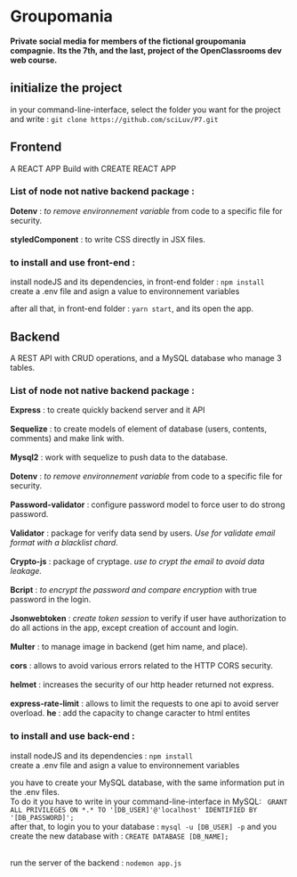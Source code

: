 # Groupomania

**Private social media for members of the fictional groupomania compagnie.**
**Its the 7th, and the last, project of the OpenClassrooms dev web course.**

## initialize the project

in your command-line-interface, select the folder you want for the project and write : 
```git clone https://github.com/sciLuv/P7.git```

## Frontend
 A REACT APP Build with CREATE REACT APP

### List of node not native backend package : 

**Dotenv** : *to remove environnement variable* from code to a specific file for security.<br><br>
**styledComponent** : to write CSS directly in JSX files.

### to install and use front-end : 

install nodeJS and its dependencies, in front-end folder : ```npm install```<br>
create a .env file and asign a value to environnement variables<br>

after all that, in front-end folder : ```yarn start```, and its open the app.
 
## Backend

A REST API with CRUD operations, and a MySQL database who manage 3 tables.  

### List of node not native backend package : 

**Express** : to create quickly backend server and it API <br><br>
**Sequelize** : to create models of element of database (users, contents, comments) and make link with.<br><br>
**Mysql2** : work with sequelize to push data to the database.<br><br>
**Dotenv** : *to remove environnement variable* from code to a specific file for security.<br><br>
**Password-validator** : configure password model to force user to do strong password.<br><br>
**Validator** : package for verify data send by users. *Use for validate email format with a blacklist chard*.<br><br>
**Crypto-js** : package of cryptage. *use to crypt the email to avoid data leakage.*<br><br>
**Bcript** : *to encrypt the password and compare encryption* with true password in the login.<br><br>
**Jsonwebtoken** : *create token session* to verify if user have authorization to do all actions in the app, except creation of account and login.<br><br>
**Multer** : to manage image in backend (get him name, and place).<br><br>
**cors** : allows to avoid various errors related to the HTTP CORS security.<br><br>
**helmet** : increases the security of our http header returned not express.<br><br>
**express-rate-limit** : allows to limit the requests to one api to avoid server overload.
**he** : add the capacity to change caracter to html entites

### to install and use back-end : 

install nodeJS and its dependencies : ```npm install```<br>
create a .env file and asign a value to environnement variables<br>

you have to create your MySQL database, with the same information put in the .env files.<br>
To do it you have to write in your command-line-interface in MySQL: 
``` GRANT ALL PRIVILEGES ON *.* TO '[DB_USER]'@'localhost' IDENTIFIED BY '[DB_PASSWORD]';```<br>
after that, to login you to your database : 
```mysql -u [DB_USER] -p```
and you create the new database with : 
```CREATE DATABASE [DB_NAME];```<br><br>

run the server of the backend : ```nodemon app.js``` 
